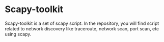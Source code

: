 # Scapy-toolkit
Scapy-toolkit is a set of scapy script.
In the repository, you will find script related to network discovery like traceroute, 
network scan, port scan, etc using scapy.
